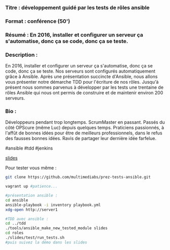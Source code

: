 ### Titre : développement guidé par les tests de rôles ansible
### Format : conférence (50')
### Résumé : En 2016, installer et configurer un serveur ça s'automatise, donc ça se code, donc ça se teste.

### Description :
En 2016, installer et configurer un serveur ça s'automatise, donc ça se code, donc ça se teste.
Nos serveurs sont configurés automatiquement grâce à Ansible.
Après une présentation succincte d'Ansible, nous allons vous présenter notre démarche TDD pour l'écriture de nos rôles.
Jusqu'à présent nous sommes parvenus à développer par les tests une trentaine de rôles Ansible qui nous ont permis de construire et de maintenir environ 200 serveurs.

### Bio :
Développeurs pendant trop longtemps.
ScrumMaster en passant.
Passés du côté OPScure (même Luc) depuis quelques temps.
Praticiens passionnés, à l'affût de bonnes idées pour être de meilleurs professionnels, dans le refus des fausses bonnes idées.
Ravis de partager leur dernière idée farfelue.

 #ansible #tdd #jenkins

[slides](https://multimediabs.github.io/prez-tests-ansible/slides)

Pour tester vous même :

```bash
git clone https://github.com/multimediabs/prez-tests-ansible.git

vagrant up #patience...

#présentation ansible :
cd ansible
ansible-playbook -i inventory playbook.yml
xdg-open http://server1

#TDD avec ansible :
cd ../tdd
./tools/ansible_make_new_tested_module slides
cd roles
./slides/test/run_tests.sh
#puis suivez la démo dans les slides

```
